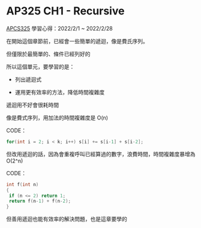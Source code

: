 # AP325 CH1 - Recursive

[APCS325](https://drive.google.com/drive/folders/10hZCMHH0YgsfguVZCHU7EYiG8qJE5f-m?fbclid=IwAR2MekSJDV7AufzMGRjN05pbPwb93ygqmE-wAtOUDCdseTNwhPVTgPdW9-o) 學習心得：2022/2/1 ~ 2022/2/28

在開始這個章節前，已經會一些簡單的遞迴，像是費氏序列。

但僅限於最簡單的、條件已經列好的

所以這個單元，要學習的是：

* 列出遞迴式

* 運用更有效率的方法，降低時間複雜度

遞迴用不好會很耗時間

像是費式序列，用加法的時間複雜度是 O(n)

CODE：
~~~cpp
for(int i = 2; i < k; i++) s[i] += s[i-1] + s[i-2];

~~~

但改用遞迴的話，因為會重複呼叫已經算過的數字，浪費時間，時間複雜度暴增為 O(2^n)

CODE：
~~~cpp
int f(int n)
{
 if (n <= 2) return 1;
 return f(n-1) + f(n-2);
} 
~~~

但善用遞迴也能有效率的解決問題，也是這章要學的
